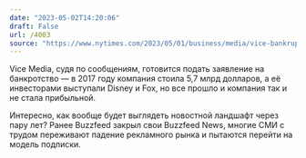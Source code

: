```yaml
---
date: "2023-05-02T14:20:06"
draft: False
url: /4003
source: "https://www.nytimes.com/2023/05/01/business/media/vice-bankruptcy.html?smid=tw-nytimes&smtyp=cur"
---
```


Vice Media, судя по сообщениям, готовится подать заявление на банкротство — в 2017 году компания стоила 5,7 млрд долларов, а её инвесторами выступали Disney и Fox, но все прошло и компания так и не стала прибыльной. 

Интересно, как вообще будет выглядеть новостной ландшафт через пару лет? Ранее Buzzfeed закрыл свои Buzzfeed News, многие СМИ с трудом переживают падение рекламного рынка и пытаются перейти на модель подписки.
